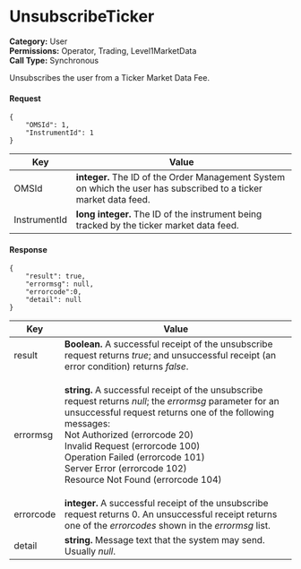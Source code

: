 # UnsubscribeTicker

**Category:** User\
**Permissions:** Operator, Trading, Level1MarketData\
**Call Type:** Synchronous

Unsubscribes the user from a Ticker Market Data Fee.

#### Request <a href="#request" id="request"></a>

```
{
    "OMSId": 1,
    "InstrumentId": 1
}
```

| Key          | Value                                                                                                             |
| ------------ | ----------------------------------------------------------------------------------------------------------------- |
| OMSId        | **integer.** The ID of the Order Management System on which the user has subscribed to a ticker market data feed. |
| InstrumentId | **long integer.** The ID of the instrument being tracked by the ticker market data feed.                          |

#### Response <a href="#response" id="response"></a>

```
{
    "result": true,
    "errormsg": null,
    "errorcode":0,
    "detail": null
}
```

| Key       | Value                                                                                                                                                                                                                                                                                                                                                                                   |
| --------- | --------------------------------------------------------------------------------------------------------------------------------------------------------------------------------------------------------------------------------------------------------------------------------------------------------------------------------------------------------------------------------------- |
| result    | **Boolean.** A successful receipt of the unsubscribe request returns _true_; and unsuccessful receipt (an error condition) returns _false_.                                                                                                                                                                                                                                             |
| errormsg  | <p><strong>string.</strong> A successful receipt of the unsubscribe request returns <em>null</em>; the <em>errormsg</em> parameter for an unsuccessful request returns one of the following messages:<br>Not Authorized (errorcode 20)<br>Invalid Request (errorcode 100)<br>Operation Failed (errorcode 101)<br>Server Error (errorcode 102)<br>Resource Not Found (errorcode 104)</p> |
| errorcode | **integer.** A successful receipt of the unsubscribe request returns 0. An unsuccessful receipt returns one of the _errorcodes_ shown in the _errormsg_ list.                                                                                                                                                                                                                           |
| detail    | **string.** Message text that the system may send. Usually _null_.                                                                                                                                                                                                                                                                                                                      |
